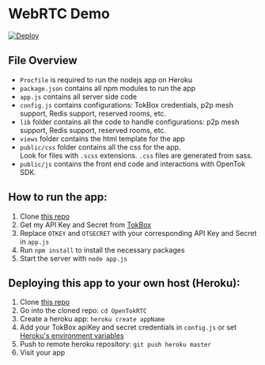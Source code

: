 # WebRTC Demo

[![Deploy](https://www.herokucdn.com/deploy/button.png)](https://heroku.com/deploy?template=https://github.com/heroku/node-js-sample)

## File Overview
* `Procfile` is required to run the nodejs app on Heroku
* `package.json` contains all npm modules to run the app
* `app.js` contains all server side code  
* `config.js` contains configurations: TokBox credentials, p2p mesh support, Redis support, reserved rooms, etc.  
* `lib` folder contains all the code to handle configurations: p2p mesh support, Redis support, reserved rooms, etc.   
* `views` folder contains the html template for the app
* `public/css` folder contains all the css for the app.    
  Look for files with `.scss` extensions. `.css` files are generated from sass.
* `public/js` contains the front end code and interactions with OpenTok SDK.  

## How to run the app:
1. Clone [this repo]( https://github.com/opentok/OpenTokRTC )  
2. Get my API Key and Secret from [TokBox]( http://TokBox.com )  
3. Replace `OTKEY` and `OTSECRET` with your corresponding API Key and Secret in `app.js`  
4. Run `npm install` to install the necessary packages  
5. Start the server with `node app.js`  

## Deploying this app to your own host (Heroku):
1. Clone [this repo]( https://github.com/opentok/OpenTokRTC )  
2. Go into the cloned repo: `cd OpenTokRTC`  
1. Create a heroku app: `heroku create appName`  
2. Add your TokBox apiKey and secret credentials in `config.js` or set [Heroku's environment variables](https://devcenter.heroku.com/articles/config-vars)   
2. Push to remote heroku repository: `git push heroku master`  
3. Visit your app  
